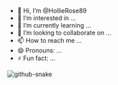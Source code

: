 - 👋 Hi, I’m @HollieRose89
- 👀 I’m interested in ...
- 🌱 I’m currently learning ...
- 💞️ I’m looking to collaborate on ...
- 📫 How to reach me ...
- 😄 Pronouns: ...
- ⚡ Fun fact: ...

<!---
HollieRose89/HollieRose89 is a ✨ special ✨ repository because its `README.md` (this file) appears on your GitHub profile.
You can click the Preview link to take a look at your changes.
--->
<picture>
  <source media="(prefers-color-scheme: dark)" srcset="output/github-snake-dark.svg" />
  <source media="(prefers-color-scheme: light)" srcset="output/github-snake.svg" />
  <img alt="github-snake" src="github-snake.svg" />
</picture>
